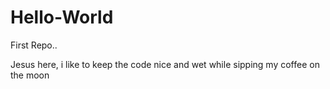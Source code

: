 # Hello-World
First Repo..

Jesus here, i like to keep the code nice and wet 
while sipping my coffee on the moon 
